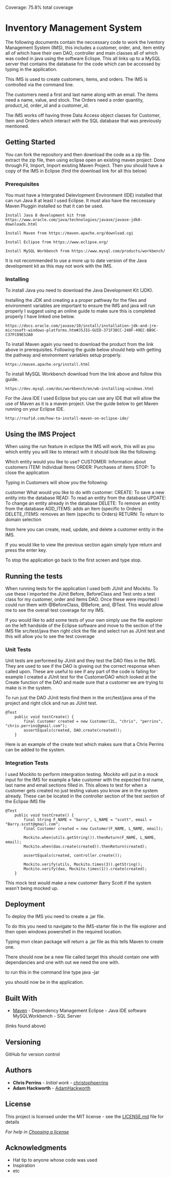 Coverage: 75.8% total coverage
# Inventory Management System

The following documents contain the neccessary code to work the Iventory Management System (IMS), this includes a customer, order, and, item entity all of which have their own DAO, controller and main classes all of which was coded in java using the software Eclispe. This all links up to a MySQL server that contains the database for the code which can be accessed by typing in the application. 

This IMS is used to create customers, items, and orders. The IMS is controlled via the command line. 

The customers need a first and last name along with an email.
The items need a name, value, and stock.
The Orders need a order quantity, product_id, order_id and a customer_id.

The IMS works off having three Data Access object classes for Customer, Item and Orders which interact with the SQL database that was previously mentioned.

## Getting Started

You can fork the repository and then download the code as a zip file. extract the zip file, then using eclipse open an existing maven project: Done through Fil, Import, Import existing Maven Project. Then you should have a copy of the IMS in Eclipse (find the download link for all this below) 
### Prerequisites

You must have a Intergrated Delevlopment Environment (IDE) installed that can run Java 8 at least I used Eclipse. It must also have the neccessary Maven Pluggin installed so that it can be used. 

```
Install Java 8 development kit from https://www.oracle.com/java/technologies/javase/javase-jdk8-downloads.html 

Install Maven from https://maven.apache.org/download.cgi

Install Eclipse from https://www.eclipse.org/

Install MySQL Workbench from https://www.mysql.com/products/workbench/
```
It is not recommended to use a more up to date version of the Java development kit as this may not work with the IMS.
### Installing

To install Java you need to download the Java Development Kit (JDK).

Installing the JDK and creating a a proper pathway for the files and environment variables are important to ensure the IMS and java will run properly I suggest using an online guide to make sure this is completed properly I have linked one below.
```
https://docs.oracle.com/javase/10/install/installation-jdk-and-jre-microsoft-windows-platforms.htm#JSJIG-GUID-371F38CC-248F-49EC-BB9C-C37FC89E52A0
```

To install Maven again you need to download the product from the link above in prerequisites. Following the guide below should help with getting the pathway and environment variables setup properly.

```
https://maven.apache.org/install.html
```
To install MySQL Workbench download from the link above and follow this guide.

```
https://dev.mysql.com/doc/workbench/en/wb-installing-windows.html
```

For the Java IDE I used Eclipse but you can use any IDE that will allow the use of Maven as it is a maven project. Use the guide below to get Maven running on your Eclipse IDE.

```
http://roufid.com/how-to-install-maven-on-eclipse-ide/
```
## Using the IMS Project

When using the run feature in eclipse the IMS will work, this will as you which entity you will like to interact with it should look like the following:

Which entity would you like to use?
CUSTOMER: Information about customers
ITEM: Individual Items
ORDER: Purchases of items
STOP: To close the application

Typing in Customers will show you the following:

customer
What would you like to do with customer:
CREATE: To save a new entity into the database
READ: To read an entity from the database
UPDATE: To change an entity already in the database
DELETE: To remove an entity from the database
ADD_ITEMS: adds an Item (specific to Orders)
DELETE_ITEMS: removes an Item (specific to Orders)
RETURN: To return to domain selection

from here you can create, read, update, and delete a customer entity in the IMS. 

If you would like to view the previous section again simply type return and press the enter key.

To stop the application go back to the first screen and type stop.


## Running the tests

When running tests for the application I used both JUnit and Mockito. To use these I imported the JUnit Before, BeforeClass and Test onto a test class for my customer, order and items DAO. Once these were imported I could run them with @BeforeClass, @Before, and, @Test. This would allow me to see the overall test coverage for my IMS.

If you would like to add some tests of your own simply use the file explorer on the left handside of the Eclipse software and move to the section of the IMS file src/test/java then right click the file and select run as JUnit test and this will allow you to see the test coverage 

### Unit Tests 

Unit tests are performed by JUnit and they test the DAO files in the IMS. They are used to see if the DAO is giveing out the correct response when called upon. 
These are useful to see if any part of the code is failing for example I created a JUnit test for the CustomerDAO which looked at the Create function of the DAO and made sure that a customer we are trying to make is in the system. 

To run just the DAO JUnit tests find them in the src/test/java area of the project and right click and run as JUnit test.

```
@Test
	public void testCreate() {
		final Customer created = new Customer(2L, "chris", "perrins", "chris.perrins@gmail.com");
		assertEquals(created, DAO.create(created));
	}
```
Here is an example of the create test which makes sure that a Chris Perrins can be added to the system.


### Integration Tests 
I used Mockito to perform intergration testing. Mockito will put in a mock input for the IMS for example a fake customer with the expected first name, last name and email sections filled in. This allows to test for when a customer gets created no just testing values you know are in the system already. These can be located in the controller section of the test section of the Eclipse IMS file

```
@Test
	public void testCreate() {
		final String F_NAME = "barry", L_NAME = "scott", email = "Barry.scott@gmail.com";
		final Customer created = new Customer(F_NAME, L_NAME, email);

		Mockito.when(utils.getString()).thenReturn(F_NAME, L_NAME, email);
		Mockito.when(dao.create(created)).thenReturn(created);

		assertEquals(created, controller.create());

		Mockito.verify(utils, Mockito.times(3)).getString();
		Mockito.verify(dao, Mockito.times(1)).create(created);
	}

```
This mock test would make a new customer Barry Scott if the system wasn't being mocked up.

## Deployment

To deploy the IMS you need to create a .jar file.

To do this you need to navigate to the IMS-starter file in the file explorer and then open windows powershell in the required location.

Typing mvn clean package will return a .jar file as this tells Maven to create one. 

There should now be a new file called target this should contain one with dependancies and one with out we need the one with.

to run this in the command line type java -jar <file-pathway>

you should now be in the application.

## Built With

* [Maven](https://maven.apache.org/) - Dependency Management
Eclipse - Java IDE software
MySQLWorkbench - SQL Server 

(links found above)

## Versioning

GitHub for version control 

## Authors

* **Chris Perrins** - *Initial work* - [christophperrins](https://github.com/christophperrins)
* **Adam Hackworth** - [AdamHackworth](https://github.com/AHackworth)

## License

This project is licensed under the MIT license - see the [LICENSE.md](LICENSE.md) file for details 

*For help in [Choosing a license](https://choosealicense.com/)*

## Acknowledgments

* Hat tip to anyone whose code was used
* Inspiration
* etc
